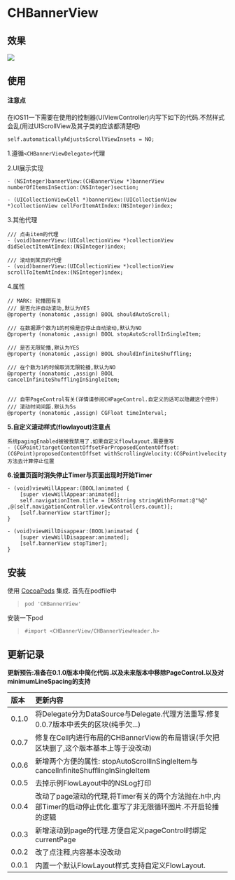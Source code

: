 # CHBannerView

## 效果

![](https://github.com/MeteoriteMan/Assets/blob/master/gif/CHBannerView-Demo-iPhone%208.gif?raw=true)

## 使用

#### 注意点

在iOS11一下需要在使用的控制器(UIViewController)内写下如下的代码.不然样式会乱(用过UIScrollView及其子类的应该都清楚吧)
```
self.automaticallyAdjustsScrollViewInsets = NO;
```

1.遵循`<CHBannerViewDelegate>`代理

2.UI展示实现

```
- (NSInteger)bannerView:(CHBannerView *)bannerView numberOfItemsInSection:(NSInteger)section;

- (UICollectionViewCell *)bannerView:(UICollectionView *)collectionView cellForItemAtIndex:(NSInteger)index;
```

3.其他代理

```
/// 点击item的代理
- (void)bannerView:(UICollectionView *)collectionView didSelectItemAtIndex:(NSInteger)index;

/// 滚动到某页的代理
- (void)bannerView:(UICollectionView *)collectionView scrollToItemAtIndex:(NSInteger)index;
```

4.属性

```
// MARK: 轮播图有关
/// 是否允许自动滚动,默认为YES
@property (nonatomic ,assign) BOOL shouldAutoScroll;

/// 在数据源个数为1的时候是否停止自动滚动,默认为NO
@property (nonatomic ,assign) BOOL stopAutoScrollInSingleItem;

/// 是否无限轮播,默认为YES
@property (nonatomic ,assign) BOOL shouldInfiniteShuffling;

/// 在个数为1的时候取消无限轮播,默认为NO
@property (nonatomic ,assign) BOOL cancelInfiniteShufflingInSingleItem;


/// 自带PageControl有关(详情请参阅CHPageControl.自定义的话可以隐藏这个控件)
/// 滚动时间间距.默认为5s
@property (nonatomic ,assign) CGFloat timeInterval;

```

**5.自定义滚动样式(flowlayout)注意点**

```
系统pagingEnabled被被我禁用了.如果自定义flowlayout.需要重写
- (CGPoint)targetContentOffsetForProposedContentOffset:(CGPoint)proposedContentOffset withScrollingVelocity:(CGPoint)velocity
方法去计算停止位置
```

**6.设置页面时消失停止Timer与页面出现时开始Timer**

```
- (void)viewWillAppear:(BOOL)animated {
    [super viewWillAppear:animated];
    self.navigationItem.title = [NSString stringWithFormat:@"%@" ,@(self.navigationController.viewControllers.count)];
    [self.bannerView startTimer];
}

- (void)viewWillDisappear:(BOOL)animated {
    [super viewWillDisappear:animated];
    [self.bannerView stopTimer];
}
```


## 安装

使用 [CocoaPods](http://www.cocoapods.com/) 集成.
首先在podfile中
>`pod 'CHBannerView'`

安装一下pod

>`#import <CHBannerView/CHBannerViewHeader.h>`

## 更新记录

**更新预告:准备在0.1.0版本中简化代码.以及未来版本中移除PageControl.以及对minimumLineSpacing的支持**

|版本|更新内容|
|:--|:--|
|0.1.0|将Delegate分为DataSource与Delegate.代理方法重写.修复0.0.7版本中丢失的区块(纯手欠...)|
|0.0.7|修复在Cell内进行布局的CHBannerView的布局错误(手欠把区块删了,这个版本基本上等于没改动)|
|0.0.6|新增两个方便的属性: stopAutoScrollInSingleItem与cancelInfiniteShufflingInSingleItem |
|0.0.5|去掉示例FlowLayout中的NSLog打印|
|0.0.4|改动了page滚动的代理,将Timer有关的两个方法抛在.h中,内部Timer的启动停止优化.重写了非无限循环图片.不开启轮播的逻辑|
|0.0.3|新增滚动到page的代理.方便自定义pageControl时绑定currentPage|
|0.0.2|改了点注释,内容基本没改动|
|0.0.1|内置一个默认FlowLayout样式.支持自定义FlowLayout.|